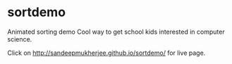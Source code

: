 # sortdemo
Animated sorting demo
Cool way to get school kids interested in computer science.

Click on http://sandeepmukherjee.github.io/sortdemo/ for live page.
